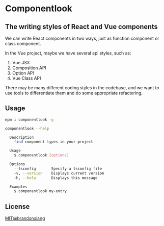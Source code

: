 # Componentlook

## The writing styles of React and Vue components

We can write React components in two ways, just as function component or class component.

In the Vue project, maybe we have several api styles, such as:

1. Vue JSX
2. Composition API
3. Option API
4. Vue Class API

There may be many different coding styles in the codebase, and we want to use tools to differentiate them and do some appropriate refactoring.

## Usage

```bash
npm i componentlook -g

componentlook --help

  Description
    find component types in your project

  Usage
    $ componentlook [options]

  Options
    --tsconfig       Specify a tsconfig file
    -v, --version    Displays current version
    -h, --help       Displays this message

  Examples
    $ componentlook my-entry
```

## License

[MIT@brandonxiang](LICENSE)